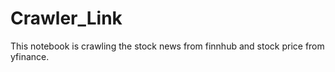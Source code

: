 # Crawler_Link
This notebook is crawling the stock news from finnhub and stock price from yfinance.
